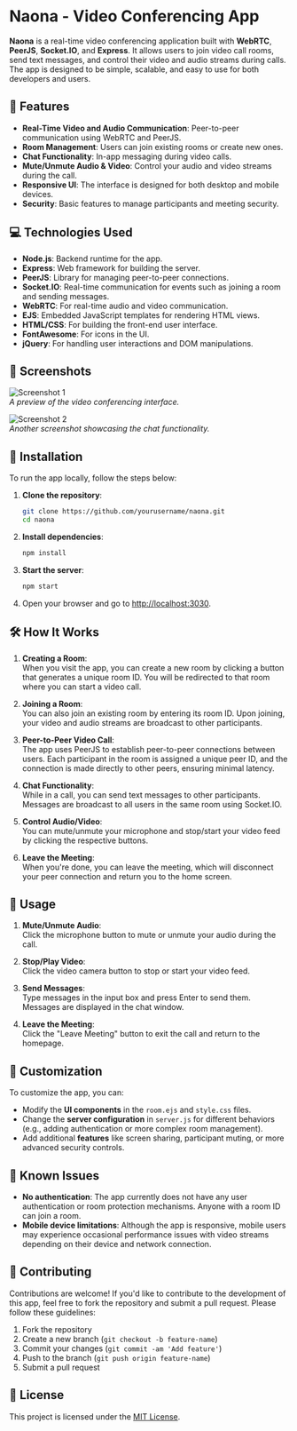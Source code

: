 # Naona - Video Conferencing App

**Naona** is a real-time video conferencing application built with **WebRTC**, **PeerJS**, **Socket.IO**, and **Express**. It allows users to join video call rooms, send text messages, and control their video and audio streams during calls. The app is designed to be simple, scalable, and easy to use for both developers and users.

## 🚀 Features

- **Real-Time Video and Audio Communication**: Peer-to-peer communication using WebRTC and PeerJS.
- **Room Management**: Users can join existing rooms or create new ones.
- **Chat Functionality**: In-app messaging during video calls.
- **Mute/Unmute Audio & Video**: Control your audio and video streams during the call.
- **Responsive UI**: The interface is designed for both desktop and mobile devices.
- **Security**: Basic features to manage participants and meeting security.

## 💻 Technologies Used

- **Node.js**: Backend runtime for the app.
- **Express**: Web framework for building the server.
- **PeerJS**: Library for managing peer-to-peer connections.
- **Socket.IO**: Real-time communication for events such as joining a room and sending messages.
- **WebRTC**: For real-time audio and video communication.
- **EJS**: Embedded JavaScript templates for rendering HTML views.
- **HTML/CSS**: For building the front-end user interface.
- **FontAwesome**: For icons in the UI.
- **jQuery**: For handling user interactions and DOM manipulations.

## 📸 Screenshots

![Screenshot 1](link-to-image)  
_A preview of the video conferencing interface._

![Screenshot 2](link-to-image)  
_Another screenshot showcasing the chat functionality._

## 🌱 Installation

To run the app locally, follow the steps below:

1. **Clone the repository**:
   ```bash
   git clone https://github.com/yourusername/naona.git
   cd naona
   ```

2. **Install dependencies**:
   ```bash
   npm install
   ```

3. **Start the server**:
   ```bash
   npm start
   ```

4. Open your browser and go to [http://localhost:3030](http://localhost:3030).

## 🛠️ How It Works

1. **Creating a Room**:  
   When you visit the app, you can create a new room by clicking a button that generates a unique room ID. You will be redirected to that room where you can start a video call.

2. **Joining a Room**:  
   You can also join an existing room by entering its room ID. Upon joining, your video and audio streams are broadcast to other participants.

3. **Peer-to-Peer Video Call**:  
   The app uses PeerJS to establish peer-to-peer connections between users. Each participant in the room is assigned a unique peer ID, and the connection is made directly to other peers, ensuring minimal latency.

4. **Chat Functionality**:  
   While in a call, you can send text messages to other participants. Messages are broadcast to all users in the same room using Socket.IO.

5. **Control Audio/Video**:  
   You can mute/unmute your microphone and stop/start your video feed by clicking the respective buttons.

6. **Leave the Meeting**:  
   When you're done, you can leave the meeting, which will disconnect your peer connection and return you to the home screen.

## 📱 Usage

1. **Mute/Unmute Audio**:  
   Click the microphone button to mute or unmute your audio during the call.

2. **Stop/Play Video**:  
   Click the video camera button to stop or start your video feed.

3. **Send Messages**:  
   Type messages in the input box and press Enter to send them. Messages are displayed in the chat window.

4. **Leave the Meeting**:  
   Click the "Leave Meeting" button to exit the call and return to the homepage.

## 🔧 Customization

To customize the app, you can:

- Modify the **UI components** in the `room.ejs` and `style.css` files.
- Change the **server configuration** in `server.js` for different behaviors (e.g., adding authentication or more complex room management).
- Add additional **features** like screen sharing, participant muting, or more advanced security controls.

## 🐛 Known Issues

- **No authentication**: The app currently does not have any user authentication or room protection mechanisms. Anyone with a room ID can join a room.
- **Mobile device limitations**: Although the app is responsive, mobile users may experience occasional performance issues with video streams depending on their device and network connection.

## 🤝 Contributing

Contributions are welcome! If you'd like to contribute to the development of this app, feel free to fork the repository and submit a pull request. Please follow these guidelines:

1. Fork the repository
2. Create a new branch (`git checkout -b feature-name`)
3. Commit your changes (`git commit -am 'Add feature'`)
4. Push to the branch (`git push origin feature-name`)
5. Submit a pull request

## 📄 License

This project is licensed under the [MIT License](LICENSE).

